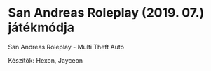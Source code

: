 # San Andreas Roleplay (2019. 07.) játékmódja
San Andreas Roleplay - Multi Theft Auto

Készítők: Hexon, Jayceon
